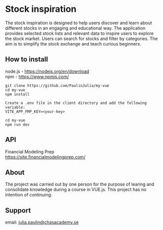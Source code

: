 # Stock inspiration
The stock inspiration is designed to help users discover and learn about different stocks in an engaging and educational way. The application provides selected stock lists and relevant data to inspire users to explore the stock market. Users can search for stocks and filter by categories. The aim is to simplify the stock exchange and teach curious beginners.


## How to install

node.js - https://nodejs.org/en/download  
npm - https://www.npmjs.com/

```
git clone https://github.com/PaulinJulia/my-vue
cd my-vue
npm install

Create a .env file in the client directory and add the following variable:
VITE_APP_FMP_KEY=<your-key>

cd my-vue
npm run dev

```
## API
Financial Modeling Prep   
https://site.financialmodelingprep.com/

## About

The project was carried out by one person for the purpose of learing and consolidate knowledge during a course in VUE.js. This project has no intention of continuing.

## Support

email: julia.paulin@chasacademy.se

